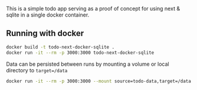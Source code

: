 This is a simple todo app serving as a proof of concept for using next & sqlite in a single docker container.

## Running with docker

```bash
docker build -t todo-next-docker-sqlite .
docker run -it --rm -p 3000:3000 todo-next-docker-sqlite
```

Data can be persisted between runs by mounting a volume or local directory to `target=/data`

```bash
docker run -it --rm -p 3000:3000 --mount source=todo-data,target=/data
```

